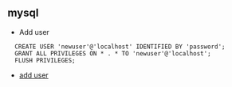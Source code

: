 ## mysql

* Add user
```
  CREATE USER 'newuser'@'localhost' IDENTIFIED BY 'password';
  GRANT ALL PRIVILEGES ON * . * TO 'newuser'@'localhost';
  FLUSH PRIVILEGES;
```

* [add user](https://www.digitalocean.com/community/tutorials/how-to-create-a-new-user-and-grant-permissions-in-mysql)

